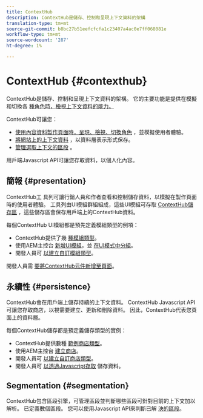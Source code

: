 ```yaml
---
title: ContextHub
description: ContextHub是儲存、控制和呈現上下文資料的架構
translation-type: tm+mt
source-git-commit: b8bc27b51eefcfcfa1c23407a4ac0e7ff068081e
workflow-type: tm+mt
source-wordcount: '287'
ht-degree: 1%

---
```



# ContextHub {#contexthub}

ContextHub是儲存、控制和呈現上下文資料的架構。 它的主要功能是提供在模擬和切換各 [種角色時，檢視上下文資料的能力。](/help/sites-cloud/authoring/personalization/contexthub.md)

ContextHub可讓您：

* [使用內容資料製作頁面時，呈現、檢視、切換角色](#presentation) ，並模擬使用者體驗。
* [將網站上的上下文資料](#persistence) ，以資料層表示形式保存。
* [管理選取上下文的區段](#segmentation) 。

用戶端Javascript API可讓您存取資料，以個人化內容。

## 簡報 {#presentation}

ContextHub工 [](/help/sites-cloud/authoring/personalization/contexthub.md) 具列可讓行銷人員和作者查看和控制儲存資料，以模擬在製作頁面時的使用者體驗。 工具列由UI模組群組組成，這些UI模組可存取 [ContextHub儲存區](#persistence) ，這些儲存區會保存用戶端上的ContextHub資料。

每個ContextHub UI模組都是預先定義模組類型的例項：

* ContextHub提供了幾 [種模組類型](sample-modules.md)。
* 使用AEM主控台 [新增UI模組](configuring-contexthub.md#adding-a-ui-module)，並 [在UI模式中分組](configuring-contexthub.md#adding-a-ui-mode)。
* 開發人員可 [以建立自訂模組類型](extending-contexthub.md#creating-contexthub-ui-module-types)。

開發人員需 [要將ContextHub元件新增至頁面](configuring-contexthub.md)。

## 永續性 {#persistence}

ContextHub會在用戶端上儲存持續的上下文資料。 ContextHub Javascript API可讓您存取商店，以視需要建立、更新和刪除資料。 因此，ContextHub代表您頁面上的資料層。

每個ContextHub儲存都是預定義儲存類型的實例：

* ContextHub提供數種 [範例商店類型](sample-stores.md)。
* 使用AEM主控台 [建立商店](configuring-contexthub.md#creating-a-contexthub-store)。
* 開發人員可 [以建立自訂商店類型](extending-contexthub.md#creating-custom-store-candidates)。
* 開發人員可 [以透過Javascript存取](adding-contexthub.md#interacting-with-contexthub-stores) 儲存資料。

## Segmentation {#segmentation}

ContextHub包含區段引擎，可管理區段並判斷哪些區段可針對目前的上下文加以解析。 已定義數個區段。 您可以使用Javascript API來判斷已解 [決的區段](adding-contexthub.md#determining-resolved-contexthub-segments)。
